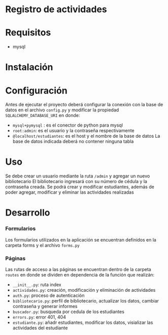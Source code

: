 # Registro de actividades

# Requisitos
- mysql

# Instalación

# Configuración
Antes de ejecutar el proyecto deberá configurar la conexión con la base de datos en el archivo `config.py` y modificar la propiedad `SQLALCHEMY_DATABASE_URI` en donde:
- `mysql+pymysql` : es el conector de python para mysql
- `root:admin`: es el usuario y la contraseña  respectivamente
- `@localhost/estudiantes`: es el host y el nombre de la base de datos
La base de datos indicada deberá no contener ninguna tabla

# Uso
Se debe crear un usuario mediante la ruta `/admin` y agregar un nuevo bibliotecario
El bibliotecario ingresará con su número de cédula y la contraseña creada.
Se podrá crear y modificar estudiantes, además de poder agregar, modificar y eliminar las actividades realizadas

# Desarrollo
### Formularios
Los formularios utilizados en la aplicación se encuentran definidos en la carpeta forms y el archivo `forms.py`

### Páginas
Las rutas de acceso a las páginas se encuentran dentro de la carpeta `routes` en donde se dividen en dependencia de la función que realizán:
- `__init__.py`: ruta index
- `actividades.py`: creación, modificación y eliminación de actividades
- `auth.py`: proceso de autenticación
- `bibliotecario.py`: perfil de bibliotecario, actualizar los datos, cambiar contraseña y generar informes
- `buscador.py`: busqueda por cedula de los estudiantes
- `errors.py`: error 401, 404
- `estudiante.py`: añadr estudiantes, modificar los datos, visializar las actividades del estudiante
